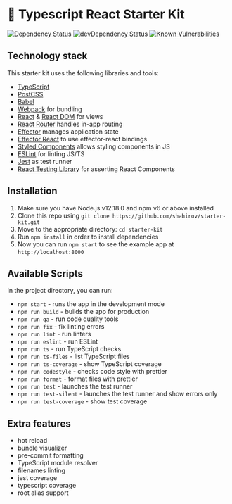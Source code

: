 # 🚀 Typescript React Starter Kit

[![Dependency Status](https://david-dm.org/shahirov/starter-kit.svg)](https://david-dm.org/shahirov/starter-kit)
[![devDependency Status](https://david-dm.org/shahirov/starter-kit/dev-status.svg)](https://david-dm.org/shahirov/starter-kit?type=dev)
[![Known Vulnerabilities](https://snyk.io/test/github/shahirov/starter-kit/badge.svg)](https://snyk.io/test/github/shahirov/starter-kit)

## Technology stack

This starter kit uses the following libraries and tools:

- [TypeScript](https://www.typescriptlang.org/)
- [PostCSS](https://github.com/postcss/postcss)
- [Babel](https://github.com/babel/babel)
- [Webpack](https://github.com/webpack/webpack) for bundling
- [React](https://github.com/facebook/react) & [React DOM](https://github.com/facebook/react) for views
- [React Router](https://github.com/ReactTraining/react-router) handles in-app routing
- [Effector](https://github.com/effector/effector) manages application state
- [Effector React](https://github.com/effector/effector) to use effector-react bindings
- [Styled Components](https://github.com/styled-components) allows styling components in JS
- [ESLint](https://github.com/eslint/eslint) for linting JS/TS
- [Jest](https://github.com/facebook/jest) as test runner
- [React Testing Library](https://github.com/testing-library/react-testing-library) for asserting React Components

## Installation

1. Make sure you have Node.js v12.18.0 and npm v6 or above installed
2. Clone this repo using `git clone https://github.com/shahirov/starter-kit.git`
3. Move to the appropriate directory: `cd starter-kit`<br />
4. Run `npm install` in order to install dependencies<br />
5. Now you can run `npm start` to see the example app at `http://localhost:8000`

## Available Scripts

In the project directory, you can run:

- `npm start` - runs the app in the development mode
- `npm run build` - builds the app for production
- `npm run qa` - run code quality tools
- `npm run fix` - fix linting errors
- `npm run lint` - run linters
- `npm run eslint` - run ESLint
- `npm run ts` - run TypeScript checks
- `npm run ts-files` - list TypeScript files
- `npm run ts-coverage` - show TypeScript coverage
- `npm run codestyle` - checks code style with prettier
- `npm run format` - format files with prettier
- `npm run test` - launches the test runner
- `npm run test-silent` - launches the test runner and show errors only
- `npm run test-coverage` - show test coverage

## Extra features

- hot reload
- bundle visualizer
- pre-commit formatting
- TypeScript module resolver
- filenames linting
- jest coverage
- typescript coverage
- root alias support
